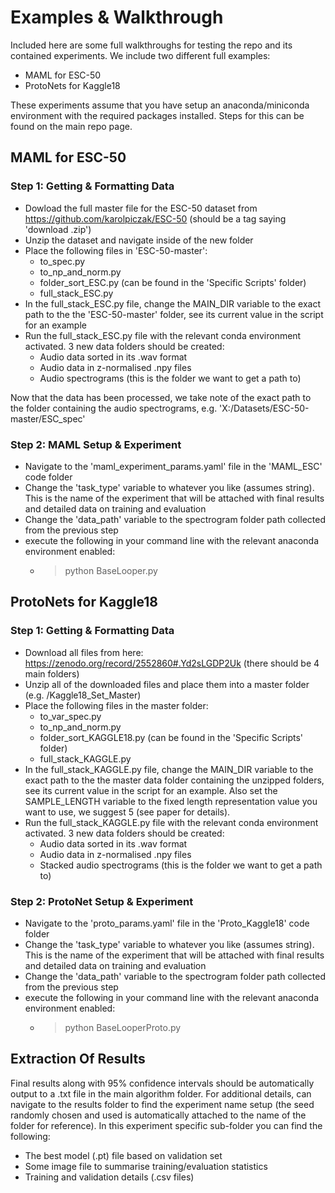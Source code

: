 # Examples & Walkthrough
Included here are some full walkthroughs for testing the repo and its contained experiments. We include two different full examples:
  - MAML for ESC-50
  - ProtoNets for Kaggle18

These experiments assume that you have setup an anaconda/miniconda environment with the required packages installed. Steps for this can be found on the main repo page.

## MAML for ESC-50
### Step 1: Getting & Formatting Data
  - Dowload the full master file for the ESC-50 dataset from https://github.com/karolpiczak/ESC-50 (should be a tag saying 'download .zip')
  - Unzip the dataset and navigate inside of the new folder
  - Place the following files in 'ESC-50-master':
    - to_spec.py
    - to_np_and_norm.py
    - folder_sort_ESC.py (can be found in the 'Specific Scripts' folder)
    - full_stack_ESC.py
  - In the full_stack_ESC.py file, change the MAIN_DIR variable to the exact path to the the 'ESC-50-master' folder, see its current value in the script for an example 
  - Run the full_stack_ESC.py file with the relevant conda environment activated. 3 new data folders should be created:
    -  Audio data sorted in its .wav format
    -  Audio data in z-normalised .npy files 
    -  Audio spectrograms (this is the folder we want to get a path to)

Now that the data has been processed, we take note of the exact path to the folder containing the audio spectrograms, e.g. 'X:/Datasets/ESC-50-master/ESC_spec'

### Step 2: MAML Setup & Experiment
  - Navigate to the 'maml_experiment_params.yaml' file in the 'MAML_ESC' code folder
  - Change the 'task_type' variable to whatever you like (assumes string). This is the name of the experiment that will be attached with final results and detailed data on training and evaluation
  - Change the 'data_path' variable to the spectrogram folder path collected from the previous step
  - execute the following in your command line with the relevant anaconda environment enabled:
    - > python BaseLooper.py

## ProtoNets for Kaggle18
### Step 1: Getting & Formatting Data
  - Download all files from here: https://zenodo.org/record/2552860#.Yd2sLGDP2Uk (there should be 4 main folders)
  - Unzip all of the downloaded files and place them into a master folder (e.g. /Kaggle18_Set_Master)
  - Place the following files in the master folder:
    - to_var_spec.py
    - to_np_and_norm.py
    - folder_sort_KAGGLE18.py (can be found in the 'Specific Scripts' folder)
    - full_stack_KAGGLE.py
  - In the full_stack_KAGGLE.py file, change the MAIN_DIR variable to the exact path to the the master data folder containing the unzipped folders, see its current value in the script for an example. Also set the SAMPLE_LENGTH variable to the fixed length representation value you want to use, we suggest 5 (see paper for details). 
  - Run the full_stack_KAGGLE.py file with the relevant conda environment activated. 3 new data folders should be created:
    -  Audio data sorted in its .wav format
    -  Audio data in z-normalised .npy files 
    -  Stacked audio spectrograms (this is the folder we want to get a path to)

### Step 2: ProtoNet Setup & Experiment
  - Navigate to the 'proto_params.yaml' file in the 'Proto_Kaggle18' code folder
  - Change the 'task_type' variable to whatever you like (assumes string). This is the name of the experiment that will be attached with final results and detailed data on training and evaluation
  - Change the 'data_path' variable to the spectrogram folder path collected from the previous step
  - execute the following in your command line with the relevant anaconda environment enabled:
    - > python BaseLooperProto.py

## Extraction Of Results
Final results along with 95% confidence intervals should be automatically output to a .txt file in the main algorithm folder. For additional details, can navigate to the results folder to find the experiment name setup (the seed randomly chosen and used is automatically attached to the name of the folder for reference). In this experiment specific sub-folder you can find the following:
  - The best model (.pt) file based on validation set
  - Some image file to summarise training/evaluation statistics
  - Training and validation details (.csv files)
